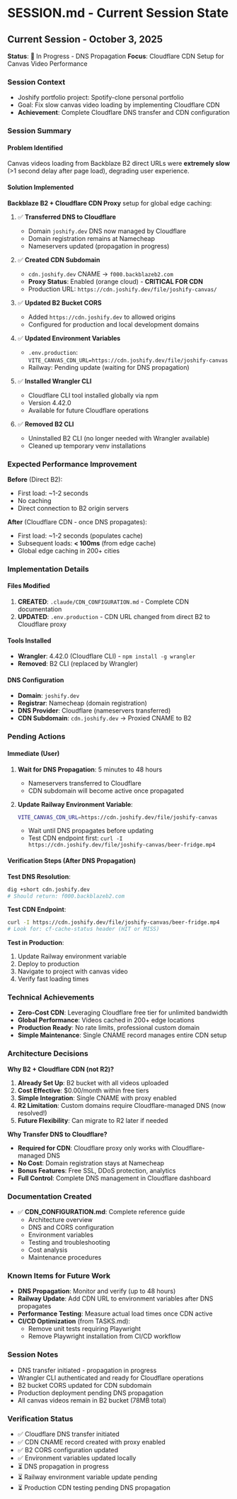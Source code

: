 # SESSION.md - Current Session State

## Current Session - October 3, 2025
**Status**: 🔄 In Progress - DNS Propagation
**Focus**: Cloudflare CDN Setup for Canvas Video Performance

### Session Context
- Joshify portfolio project: Spotify-clone personal portfolio
- Goal: Fix slow canvas video loading by implementing Cloudflare CDN
- **Achievement**: Complete Cloudflare DNS transfer and CDN configuration

### Session Summary

#### Problem Identified
Canvas videos loading from Backblaze B2 direct URLs were **extremely slow** (>1 second delay after page load), degrading user experience.

#### Solution Implemented
**Backblaze B2 + Cloudflare CDN Proxy** setup for global edge caching:

1. ✅ **Transferred DNS to Cloudflare**
   - Domain `joshify.dev` DNS now managed by Cloudflare
   - Domain registration remains at Namecheap
   - Nameservers updated (propagation in progress)

2. ✅ **Created CDN Subdomain**
   - `cdn.joshify.dev` CNAME → `f000.backblazeb2.com`
   - **Proxy Status**: Enabled (orange cloud) - **CRITICAL FOR CDN**
   - Production URL: `https://cdn.joshify.dev/file/joshify-canvas/`

3. ✅ **Updated B2 Bucket CORS**
   - Added `https://cdn.joshify.dev` to allowed origins
   - Configured for production and local development domains

4. ✅ **Updated Environment Variables**
   - `.env.production`: `VITE_CANVAS_CDN_URL=https://cdn.joshify.dev/file/joshify-canvas`
   - Railway: Pending update (waiting for DNS propagation)

5. ✅ **Installed Wrangler CLI**
   - Cloudflare CLI tool installed globally via npm
   - Version 4.42.0
   - Available for future Cloudflare operations

6. ✅ **Removed B2 CLI**
   - Uninstalled B2 CLI (no longer needed with Wrangler available)
   - Cleaned up temporary venv installations

### Expected Performance Improvement

**Before** (Direct B2):
- First load: ~1-2 seconds
- No caching
- Direct connection to B2 origin servers

**After** (Cloudflare CDN - once DNS propagates):
- First load: ~1-2 seconds (populates cache)
- Subsequent loads: **< 100ms** (from edge cache)
- Global edge caching in 200+ cities

### Implementation Details

#### Files Modified
1. **CREATED**: `.claude/CDN_CONFIGURATION.md` - Complete CDN documentation
2. **UPDATED**: `.env.production` - CDN URL changed from direct B2 to Cloudflare proxy

#### Tools Installed
- **Wrangler**: 4.42.0 (Cloudflare CLI) - `npm install -g wrangler`
- **Removed**: B2 CLI (replaced by Wrangler)

#### DNS Configuration
- **Domain**: `joshify.dev`
- **Registrar**: Namecheap (domain registration)
- **DNS Provider**: Cloudflare (nameservers transferred)
- **CDN Subdomain**: `cdn.joshify.dev` → Proxied CNAME to B2

### Pending Actions

#### Immediate (User)
1. **Wait for DNS Propagation**: 5 minutes to 48 hours
   - Nameservers transferred to Cloudflare
   - CDN subdomain will become active once propagated

2. **Update Railway Environment Variable**:
   ```bash
   VITE_CANVAS_CDN_URL=https://cdn.joshify.dev/file/joshify-canvas
   ```
   - Wait until DNS propagates before updating
   - Test CDN endpoint first: `curl -I https://cdn.joshify.dev/file/joshify-canvas/beer-fridge.mp4`

#### Verification Steps (After DNS Propagation)

**Test DNS Resolution**:
```bash
dig +short cdn.joshify.dev
# Should return: f000.backblazeb2.com
```

**Test CDN Endpoint**:
```bash
curl -I https://cdn.joshify.dev/file/joshify-canvas/beer-fridge.mp4
# Look for: cf-cache-status header (HIT or MISS)
```

**Test in Production**:
1. Update Railway environment variable
2. Deploy to production
3. Navigate to project with canvas video
4. Verify fast loading times

### Technical Achievements
- **Zero-Cost CDN**: Leveraging Cloudflare free tier for unlimited bandwidth
- **Global Performance**: Videos cached in 200+ edge locations
- **Production Ready**: No rate limits, professional custom domain
- **Simple Maintenance**: Single CNAME record manages entire CDN setup

### Architecture Decisions

**Why B2 + Cloudflare CDN (not R2)?**
1. **Already Set Up**: B2 bucket with all videos uploaded
2. **Cost Effective**: $0.00/month within free tiers
3. **Simple Integration**: Single CNAME with proxy enabled
4. **R2 Limitation**: Custom domains require Cloudflare-managed DNS (now resolved!)
5. **Future Flexibility**: Can migrate to R2 later if needed

**Why Transfer DNS to Cloudflare?**
- **Required for CDN**: Cloudflare proxy only works with Cloudflare-managed DNS
- **No Cost**: Domain registration stays at Namecheap
- **Bonus Features**: Free SSL, DDoS protection, analytics
- **Full Control**: Complete DNS management in Cloudflare dashboard

### Documentation Created
- ✅ **CDN_CONFIGURATION.md**: Complete reference guide
  - Architecture overview
  - DNS and CORS configuration
  - Environment variables
  - Testing and troubleshooting
  - Cost analysis
  - Maintenance procedures

### Known Items for Future Work
- **DNS Propagation**: Monitor and verify (up to 48 hours)
- **Railway Update**: Add CDN URL to environment variables after DNS propagates
- **Performance Testing**: Measure actual load times once CDN active
- **CI/CD Optimization** (from TASKS.md):
  - Remove unit tests requiring Playwright
  - Remove Playwright installation from CI/CD workflow

### Session Notes
- DNS transfer initiated - propagation in progress
- Wrangler CLI authenticated and ready for Cloudflare operations
- B2 bucket CORS updated for CDN subdomain
- Production deployment pending DNS propagation
- All canvas videos remain in B2 bucket (78MB total)

### Verification Status
- ✅ Cloudflare DNS transfer initiated
- ✅ CDN CNAME record created with proxy enabled
- ✅ B2 CORS configuration updated
- ✅ Environment variables updated locally
- ⏳ DNS propagation in progress
- ⏳ Railway environment variable update pending
- ⏳ Production CDN testing pending DNS propagation

